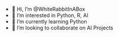 - 👋 Hi, I’m @WhiteRabbitInABox
- 👀 I’m interested in Python, R, AI
- 🌱 I’m currently learning Python
- 💞️ I’m looking to collaborate on AI Projects

<!---
WhiteRabbitInABox/WhiteRabbitInABox is a ✨ special ✨ repository because its `README.md` (this file) appears on your GitHub profile.
You can click the Preview link to take a look at your changes.
--->
